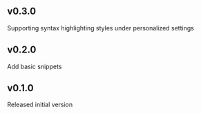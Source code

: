 ## v0.3.0

Supporting syntax highlighting styles under personalized settings

## v0.2.0

Add basic snippets

## v0.1.0

Released initial version
